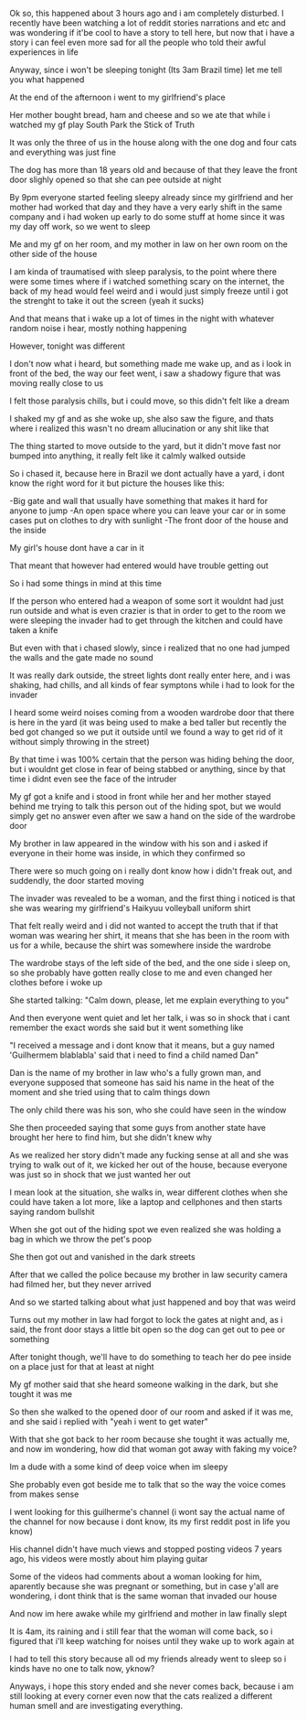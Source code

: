 Ok so, this happened about 3 hours ago and i am completely disturbed. I recently have been watching a lot of reddit stories narrations and etc and was wondering if it'be cool to have a story to tell here, but now that i have a story i can feel even more sad for all the people who told their awful experiences in life

Anyway, since i won't be sleeping tonight (Its 3am Brazil time) let me tell you what happened

At the end of the afternoon i went to my girlfriend's place

Her mother bought bread, ham and cheese and so we ate that while i watched my gf play South Park the Stick of Truth

It was only the three of us in the house along with the one dog and four cats and everything was just fine

The dog has more than 18 years old and because of that they leave the front door slighly opened so that she can pee outside at night

By 9pm everyone started feeling sleepy already since my girlfriend and her mother had worked that day and they have a very early shift in the same company and i had woken up early to do some stuff at home since it was my day off work, so we went to sleep

Me and my gf on her room, and my mother in law on her own room on the other side of the house

I am kinda of traumatised with sleep paralysis, to the point where there were some times where if i watched something scary on the internet, the back of my head would feel weird and i would just simply freeze until i got the strenght to take it out the screen (yeah it sucks)

And that means that i wake up a lot of times in the night with whatever random noise i hear, mostly nothing happening

However, tonight was different

I don't now what i heard, but something made me wake up, and as i look in front of the bed, the way our feet went, i saw a shadowy figure that was moving really close to us

I felt those paralysis chills, but i could move, so this didn't felt like a dream

I shaked my gf and as she woke up, she also saw the figure, and thats where i realized this wasn't no dream allucination or any shit like that

The thing started to move outside to the yard, but it didn't move fast nor bumped into anything, it really felt like it calmly walked outside

So i chased it, because here in Brazil we dont actually have a yard, i dont know the right word for it but picture the houses like this:

-Big gate and wall that usually have something that makes it hard for anyone to jump
-An open space where you can leave your car or in some cases put on clothes to dry with sunlight
-The front door of the house and the inside

My girl's house dont have a car in it

That meant that however had entered would have trouble getting out

So i had some things in mind at this time

If the person who entered had a weapon of some sort it wouldnt had just run outside and what is even crazier is that in order to get to the room we were sleeping the invader had to get through the kitchen and could have taken a knife

But even with that i chased slowly, since i realized that no one had jumped the walls and the gate made no sound

It was really dark outside, the street lights dont really enter here, and i was shaking, had chills, and all kinds of fear symptons while i had to look for the invader

I heard some weird noises coming from a wooden wardrobe door that there is here in the yard (it was being used to make a bed taller but recently the bed got changed so we put it outside until we found a way to get rid of it without simply throwing in the street)

By that time i was 100% certain that the person was hiding behing the door, but i wouldnt get close in fear of being stabbed or anything, since by that time i didnt even see the face of the intruder

My gf got a knife and i stood in front while her and her mother stayed behind me trying to talk this person out of the hiding spot, but we would simply get no answer even after we saw a hand on the side of the wardrobe door

My brother in law appeared in the window with his son and i asked if everyone in their home was inside, in which they confirmed so

There were so much going on i really dont know how i didn't freak out, and suddendly, the door started moving

The invader was revealed to be a woman, and the first thing i noticed is that she was wearing my girlfriend's Haikyuu volleyball uniform shirt

That felt really weird and i did not wanted to accept the truth that if that woman was wearing her shirt, it means that she has been in the room with us for a while, because the shirt was somewhere inside the wardrobe

The wardrobe stays of the left side of the bed, and the one side i sleep on, so she probably have gotten really close to me and even changed her clothes before i woke up

She started talking: "Calm down, please, let me explain everything to you"

And then everyone went quiet and let her talk, i was so in shock that i cant remember the exact words she said but it went something like

"I received a message and i dont know that it means, but a guy named 'Guilhermem blablabla' said that i need to find a child named Dan"

Dan is the name of my brother in law who's a fully grown man, and everyone supposed that someone has said his name in the heat of the moment and she tried using that to calm things down

The only child there was his son, who she could have seen in the window

She then proceeded saying that some guys from another state have brought her here to find him, but she didn't knew why

As we realized her story didn't made any fucking sense at all and she was trying to walk out of it, we kicked her out of the house, because everyone was just so in shock that we just wanted her out

I mean look at the situation, she walks in, wear different clothes when she could have taken a lot more, like a laptop and cellphones and then starts saying random bullshit

When she got out of the hiding spot we even realized she was holding a bag in which we throw the pet's poop

She then got out and vanished in the dark streets

After that we called the police because my brother in law security camera had filmed her, but they never arrived

And so we started talking about what just happened and boy that was weird

Turns out my mother in law had forgot to lock the gates at night and, as i said, the front door stays a little bit open so the dog can get out to pee or something

After tonight though, we'll have to do something to teach her do pee inside on a place just for that at least at night

My gf mother said that she heard someone walking in the dark, but she tought it was me

So then she walked to the opened door of our room and asked if it was me, and she said i replied with "yeah i went to get water"

With that she got back to her room because she tought it was actually me, and now im wondering, how did that woman got away with faking my voice?

Im a dude with a some kind of deep voice when im sleepy

She probably even got beside me to talk that so the way the voice comes from makes sense

I went looking for this guilherme's channel (i wont say the actual name of the channel for now because i dont know, its my first reddit post in life you know)

His channel didn't have much views and stopped posting videos 7 years ago, his videos were mostly about him playing guitar

Some of the videos had comments about a woman looking for him, aparently because she was pregnant or something, but in case y'all are wondering, i dont think that is the same woman that invaded our house

And now im here awake while my girlfriend and mother in law finally slept

It is 4am, its raining and i still fear that the woman will come back, so i figured that i'll keep watching for noises until they wake up to work again at

I had to tell this story because all od my friends already went to sleep so i kinds have no one to talk now, yknow?

Anyways, i hope this story ended and she never comes back, because i am still looking at every corner even now that the cats realized a different human smell and are investigating everything.